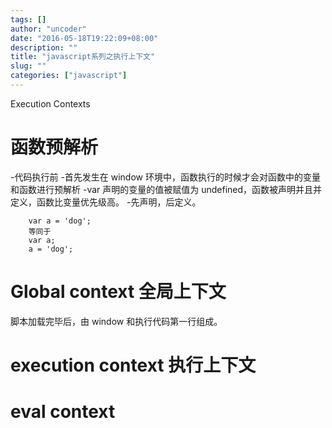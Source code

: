 ```yaml
---
tags: []
author: "uncoder"
date: "2016-05-18T19:22:09+08:00"
description: ""
title: "javascript系列之执行上下文"
slug: ""
categories: ["javascript"]
---
```


Execution Contexts

<!--more-->

# 函数预解析

-代码执行前 -首先发生在 window 环境中，函数执行的时候才会对函数中的变量和函数进行预解析
-var 声明的变量的值被赋值为 undefined，函数被声明并且并定义，函数比变量优先级高。 -先声明，后定义。

```
    var a = 'dog';
    等同于
    var a;
    a = 'dog';
```

# Global context 全局上下文

脚本加载完毕后，由 window 和执行代码第一行组成。

# execution context 执行上下文

# eval context
